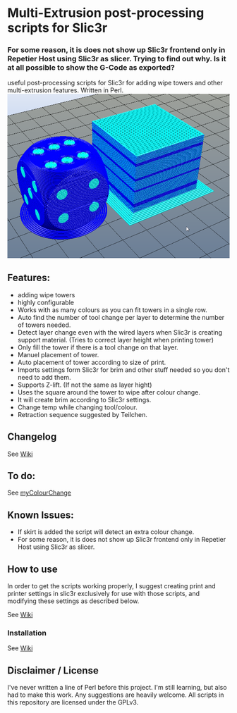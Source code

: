 # Multi-Extrusion post-processing scripts for Slic3r
### For some reason, it is does not show up Slic3r frontend only in Repetier Host using Slic3r as slicer. Trying to find out why. Is it at all possible to show the G-Code as exported?
useful post-processing scripts for Slic3r for adding wipe towers and other multi-extrusion features. Written in Perl.
![example g-code](https://raw.githubusercontent.com/TheNEStOnline/Multi-Extrusion-post-processing-scripts-for-Slic3r/6c7a91dbf7c16d14acc304833537346e233451eb/Example_Images/2_Color_Dice.png)
## Features:
- adding wipe towers
- highly configurable
- Works with as many colours as you can fit towers in a single row.
- Auto find the number of tool change per layer to determine the number of towers needed.
- Detect layer change even with the wired layers when Slic3r is creating support material. (Tries to correct layer height when printing tower)
- Only fill the tower if there is a tool change on that layer.
- Manuel placement of tower.
- Auto placement of tower according to size of print.
- Imports settings form Slic3r for brim and other stuff needed so you don't need to add them.
- Supports Z-lift. (If not the same as layer hight)
- Uses the square around the tower to wipe after colour change.
- It will create brim according to Slic3r settings.
- Change temp while changing tool/colour.
- Retraction sequence suggested by Teilchen.

## Changelog
See [Wiki](https://github.com/TheNEStOnline/Multi-Extrusion-post-processing-scripts-for-Slic3r/wiki)

## To do:
See [myColourChange](https://github.com/TheNEStOnline/Multi-Extrusion-post-processing-scripts-for-Slic3r/projects/1)

## Known Issues:
- If skirt is added the script will detect an extra colour change.
- For some reason, it is does not show up Slic3r frontend only in Repetier Host using Slic3r as slicer.

## How to use
In order to get the scripts working properly, I suggest creating print and printer settings in slic3r exclusively for use with those scripts, and modifying these settings as described below.

See [Wiki](https://github.com/TheNEStOnline/Multi-Extrusion-post-processing-scripts-for-Slic3r/wiki)

### Installation
See [Wiki](https://github.com/TheNEStOnline/Multi-Extrusion-post-processing-scripts-for-Slic3r/wiki)

## Disclaimer / License
I've never written a line of Perl before this project. I'm still learning, but also had to make this work. Any suggestions are heavily welcome.
All scripts in this repository are licensed under the GPLv3.
